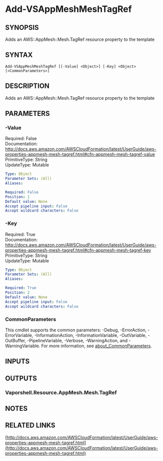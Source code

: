# Add-VSAppMeshMeshTagRef

## SYNOPSIS
Adds an AWS::AppMesh::Mesh.TagRef resource property to the template

## SYNTAX

```
Add-VSAppMeshMeshTagRef [[-Value] <Object>] [-Key] <Object> [<CommonParameters>]
```

## DESCRIPTION
Adds an AWS::AppMesh::Mesh.TagRef resource property to the template

## PARAMETERS

### -Value
Required: False    
Documentation: http://docs.aws.amazon.com/AWSCloudFormation/latest/UserGuide/aws-properties-appmesh-mesh-tagref.html#cfn-appmesh-mesh-tagref-value    
PrimitiveType: String    
UpdateType: Mutable

```yaml
Type: Object
Parameter Sets: (All)
Aliases:

Required: False
Position: 1
Default value: None
Accept pipeline input: False
Accept wildcard characters: False
```

### -Key
Required: True    
Documentation: http://docs.aws.amazon.com/AWSCloudFormation/latest/UserGuide/aws-properties-appmesh-mesh-tagref.html#cfn-appmesh-mesh-tagref-key    
PrimitiveType: String    
UpdateType: Mutable

```yaml
Type: Object
Parameter Sets: (All)
Aliases:

Required: True
Position: 2
Default value: None
Accept pipeline input: False
Accept wildcard characters: False
```

### CommonParameters
This cmdlet supports the common parameters: -Debug, -ErrorAction, -ErrorVariable, -InformationAction, -InformationVariable, -OutVariable, -OutBuffer, -PipelineVariable, -Verbose, -WarningAction, and -WarningVariable. For more information, see [about_CommonParameters](http://go.microsoft.com/fwlink/?LinkID=113216).

## INPUTS

## OUTPUTS

### Vaporshell.Resource.AppMesh.Mesh.TagRef
## NOTES

## RELATED LINKS

[http://docs.aws.amazon.com/AWSCloudFormation/latest/UserGuide/aws-properties-appmesh-mesh-tagref.html](http://docs.aws.amazon.com/AWSCloudFormation/latest/UserGuide/aws-properties-appmesh-mesh-tagref.html)

